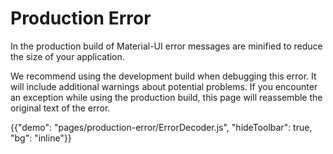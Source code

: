 # Production Error

<p class="description">In the production build of Material-UI error messages are minified to reduce the size of your application.</p>

We recommend using the development build when debugging this error.
It will include additional warnings about potential problems.
If you encounter an exception while using the production build, this page will reassemble the original text of the error.

{{"demo": "pages/production-error/ErrorDecoder.js", "hideToolbar": true, "bg": "inline"}}
